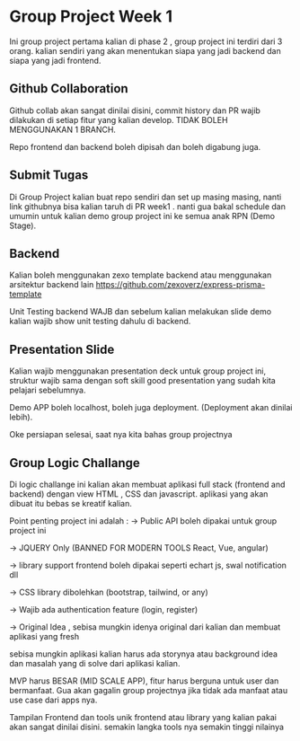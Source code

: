 # Group Project Week 1

Ini group project pertama kalian di phase 2 ,  group project ini terdiri dari 3 orang. kalian sendiri yang akan menentukan siapa yang jadi backend dan siapa yang jadi frontend.

## Github Collaboration
Github collab akan sangat dinilai disini, commit history dan PR wajib dilakukan di setiap fitur yang kalian develop. TIDAK BOLEH MENGGUNAKAN 1 BRANCH.

Repo frontend dan backend boleh dipisah dan boleh digabung juga.

## Submit Tugas
Di Group Project kalian buat repo sendiri dan set up masing masing, nanti link githubnya bisa kalian taruh di PR week1 . nanti gua bakal schedule dan umumin untuk kalian demo group project ini ke semua anak RPN (Demo Stage).

## Backend
Kalian boleh menggunakan zexo template backend atau menggunakan arsitektur backend lain
https://github.com/zexoverz/express-prisma-template

Unit Testing backend WAJB dan sebelum kalian melakukan slide demo kalian wajib show unit testing dahulu di backend.

## Presentation Slide
Kalian wajib menggunakan presentation deck untuk group project ini, struktur wajib sama dengan soft skill good presentation yang sudah kita pelajari sebelumnya.

Demo APP boleh localhost, boleh juga deployment. (Deployment akan dinilai lebih).

Oke persiapan selesai, saat nya kita bahas group projectnya

## Group Logic Challange
Di logic challange ini kalian akan membuat aplikasi full stack (frontend and backend) dengan view HTML , CSS dan javascript. aplikasi yang akan dibuat itu bebas se kreatif kalian.
 
Point penting project ini adalah : 
-> Public API boleh dipakai untuk group project ini

-> JQUERY Only (BANNED FOR MODERN TOOLS React, Vue, angular)

-> library support frontend boleh dipakai seperti echart js, swal notification dll

-> CSS library dibolehkan (bootstrap, tailwind, or any)

-> Wajib ada authentication feature (login, register)

-> Original Idea , sebisa mungkin idenya original dari kalian dan membuat aplikasi yang fresh

sebisa mungkin aplikasi kalian harus ada storynya atau background idea dan masalah yang di solve dari aplikasi kalian.

MVP harus BESAR (MID SCALE APP), fitur harus berguna untuk user dan bermanfaat.
Gua akan gagalin group projectnya jika tidak ada manfaat atau use case dari apps nya.

Tampilan Frontend dan tools unik frontend atau library yang kalian pakai akan sangat dinilai disini. semakin langka tools nya semakin tinggi nilainya
